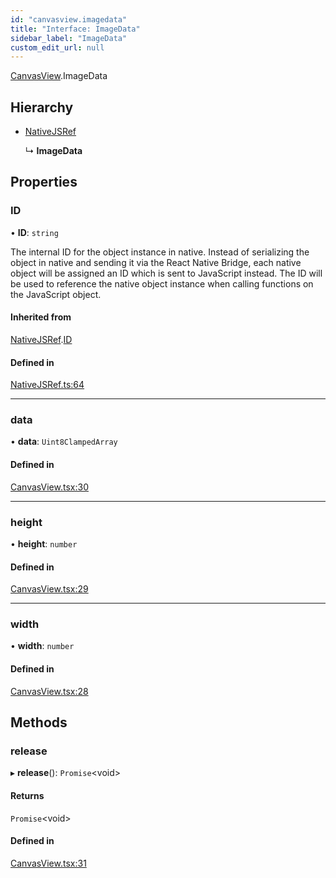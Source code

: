 ```yaml
---
id: "canvasview.imagedata"
title: "Interface: ImageData"
sidebar_label: "ImageData"
custom_edit_url: null
---
```


[CanvasView](../modules/canvasview.md).ImageData

## Hierarchy

- [NativeJSRef](nativejsref.nativejsref-1.md)

  ↳ **ImageData**

## Properties

### ID

• **ID**: `string`

The internal ID for the object instance in native. Instead of serializing
the object in native and sending it via the React Native Bridge, each
native object will be assigned an ID which is sent to JavaScript instead.
The ID will be used to reference the native object instance when calling
functions on the JavaScript object.

#### Inherited from

[NativeJSRef](nativejsref.nativejsref-1.md).[ID](nativejsref.nativejsref-1.md#id)

#### Defined in

[NativeJSRef.ts:64](https://github.com/pytorch/live/blob/e37f751/react-native-pytorch-core/src/NativeJSRef.ts#L64)

___

### data

• **data**: `Uint8ClampedArray`

#### Defined in

[CanvasView.tsx:30](https://github.com/pytorch/live/blob/e37f751/react-native-pytorch-core/src/CanvasView.tsx#L30)

___

### height

• **height**: `number`

#### Defined in

[CanvasView.tsx:29](https://github.com/pytorch/live/blob/e37f751/react-native-pytorch-core/src/CanvasView.tsx#L29)

___

### width

• **width**: `number`

#### Defined in

[CanvasView.tsx:28](https://github.com/pytorch/live/blob/e37f751/react-native-pytorch-core/src/CanvasView.tsx#L28)

## Methods

### release

▸ **release**(): `Promise`<void\>

#### Returns

`Promise`<void\>

#### Defined in

[CanvasView.tsx:31](https://github.com/pytorch/live/blob/e37f751/react-native-pytorch-core/src/CanvasView.tsx#L31)
